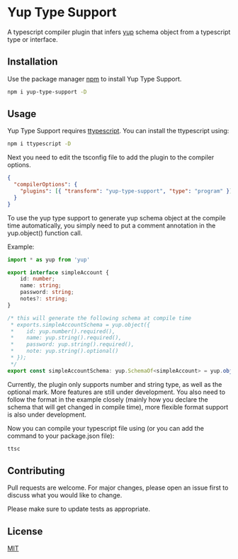 # Yup Type Support

A typescript compiler plugin that infers [yup](https://github.com/jquense/yup) schema object from a typescript type or interface.

## Installation

Use the package manager [npm](https://www.npmjs.com/package/yup-type-support) to install Yup Type Support.

```bash
npm i yup-type-support -D
```

## Usage

Yup Type Support requires [ttypescript](https://github.com/cevek/ttypescript). You can install the ttypescript using:

```bash
npm i ttypescript -D
```

Next you need to edit the tsconfig file to add the plugin to the compiler options.

```json
{
  "compilerOptions": {
    "plugins": [{ "transform": "yup-type-support", "type": "program" }],
  }
}
```

To use the yup type support to generate yup schema object at the compile time automatically, you simply need to put a comment annotation in the yup.object() function call.

Example:
```typescript
import * as yup from 'yup'

export interface simpleAccount {
    id: number;
    name: string;
    password: string;
    notes?: string;
}

/* this will generate the following schema at compile time
 * exports.simpleAccountSchema = yup.object({
 *    id: yup.number().required(),
 *    name: yup.string().required(),
 *    password: yup.string().required(),
 *    note: yup.string().optional()
 * });
 */
export const simpleAccountSchema: yup.SchemaOf<simpleAccount> = yup.object(/* guess schema */);
```
Currently, the plugin only supports number and string type, as well as the optional mark. More features are still under development. You also need to follow the format in the example closely (mainly how you declare the schema that will get changed in compile time), more flexible format support is also under development.

Now you can compile your typescript file using (or you can add the command to your package.json file):

```bash
ttsc
```

## Contributing
Pull requests are welcome. For major changes, please open an issue first to discuss what you would like to change.

Please make sure to update tests as appropriate.

## License
[MIT](https://choosealicense.com/licenses/mit/)
